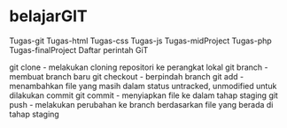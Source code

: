 # belajarGIT
Tugas-git
Tugas-html
Tugas-css
Tugas-js
Tugas-midProject
Tugas-php
Tugas-finalProject
Daftar perintah GiT

git clone - melakukan cloning repositori ke perangkat lokal
git branch - membuat branch baru
git checkout - berpindah branch
git add - menambahkan file yang masih dalam status untracked, unmodified untuk dilakukan commit
git commit - menyiapkan file ke dalam tahap staging
git push - melakukan perubahan ke branch berdasarkan file yang berada di tahap staging
